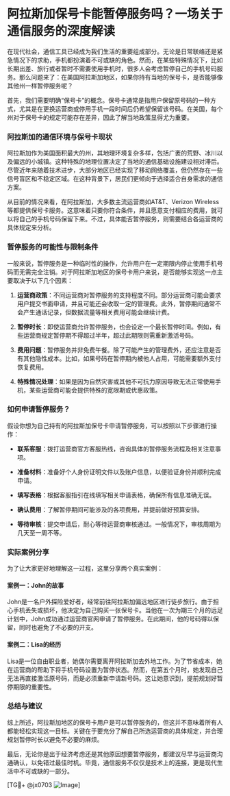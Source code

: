 # 阿拉斯加保号卡能暂停服务吗？一场关于通信服务的深度解读

在现代社会，通信工具已经成为我们生活的重要组成部分。无论是日常联络还是紧急情况下的求助，手机都扮演着不可或缺的角色。然而，在某些特殊情况下，比如长期出差、旅行或者暂时不需要使用手机时，很多人会考虑暂停自己的手机号码服务。那么问题来了：在美国阿拉斯加地区，如果你持有当地的保号卡，是否能够像其他州一样暂停服务呢？

首先，我们需要明确“保号卡”的概念。保号卡通常是指用户保留原号码的一种方式，尤其是在更换运营商或停用手机一段时间后仍希望保留该号码。在美国，每个州对于保号卡的规定可能存在差异，因此了解当地政策显得尤为重要。

### 阿拉斯加的通信环境与保号卡现状

阿拉斯加作为美国面积最大的州，其地理环境复杂多样，包括广袤的荒野、冰川以及偏远的小城镇。这种特殊的地理位置决定了当地的通信基础设施建设相对滞后。尽管近年来随着技术进步，大部分地区已经实现了移动网络覆盖，但仍然存在一些信号盲区和不稳定区域。在这种背景下，居民们更倾向于选择适合自身需求的通信方案。

从目前的情况来看，在阿拉斯加，大多数主流运营商如AT&T、Verizon Wireless等都提供保号卡服务。这意味着只要你符合条件，并且愿意支付相应的费用，就可以将自己的手机号码保留下来。不过，具体能否暂停服务，则需要结合各运营商的具体规定来分析。

### 暂停服务的可能性与限制条件

一般来说，暂停服务是一种临时性的操作，允许用户在一定期限内停止使用手机号码而无需完全注销。对于阿拉斯加地区的保号卡用户来说，是否能够实现这一点主要取决于以下几个因素：

1. **运营商政策**：不同运营商对暂停服务的支持程度不同。部分运营商可能会要求用户提交书面申请，并且可能还会收取一定的管理费。此外，暂停期间通常不会产生通话记录，但数据流量等相关费用可能会继续计费。
   
2. **暂停时长**：即使运营商允许暂停服务，也会设定一个最长暂停时间。例如，有些运营商规定暂停期不得超过半年，超过此期限则需重新激活号码。

3. **费用问题**：暂停服务并非免费午餐。除了可能产生的管理费外，还应注意是否有其他隐性成本。比如，如果号码在暂停期内被他人占用，可能需要额外支付恢复费用。

4. **特殊情况处理**：如果是因为自然灾害或其他不可抗力原因导致无法正常使用手机，某些运营商可能会提供特殊的宽限期或优惠政策。

### 如何申请暂停服务？

假设你想为自己持有的阿拉斯加保号卡申请暂停服务，可以按照以下步骤进行操作：

- **联系客服**：拨打运营商官方客服热线，咨询具体的暂停服务流程及相关注意事项。
  
- **准备材料**：准备好个人身份证明文件以及账户信息，以便验证身份并顺利完成申请。

- **填写表格**：根据客服指引在线填写相关申请表格，确保所有信息准确无误。

- **确认费用**：了解暂停期间可能涉及的各项费用，并提前做好预算安排。

- **等待审核**：提交申请后，耐心等待运营商审核通过。一般情况下，审核周期为几天至一周不等。

### 实际案例分享

为了让大家更好地理解这一过程，这里分享两个真实案例：

#### 案例一：John的故事
John是一名户外探险爱好者，经常前往阿拉斯加偏远地区进行徒步旅行。由于担心手机丢失或损坏，他决定为自己购买一张保号卡。当他在一次为期三个月的远足计划中，John成功通过运营商官网申请了暂停服务。在此期间，他的号码得以保留，同时也避免了不必要的开支。

#### 案例二：Lisa的经历
Lisa是一位自由职业者，她偶尔需要离开阿拉斯加去外地工作。为了节省成本，她在运营商的帮助下将手机号码设置为暂停状态。然而，在第五个月时，她发现自己无法再直接激活原号码，而是必须重新申请新号码。这让她意识到，提前规划好暂停期限的重要性。

### 总结与建议

综上所述，阿拉斯加地区的保号卡用户是可以暂停服务的，但这并不意味着所有人都能轻松实现这一目标。关键在于要充分了解自己所选运营商的具体规定，并合理规划暂停时长以避免不必要的麻烦。

最后，无论你是出于经济考虑还是其他原因想要暂停服务，都建议尽早与运营商沟通确认，以免错过最佳时机。毕竟，通信服务不仅仅是技术上的连接，更是现代生活中不可或缺的一部分。

[TG💪+ @jx0703 ![Image](https://github.com/user-attachments/assets/dbca1d08-cadb-493c-b0ec-ad6f7a83f270)]